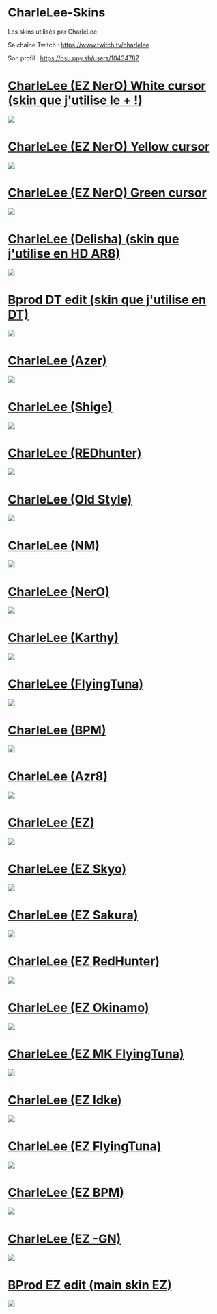 # CharleLee-Skins
Les skins utilisés par CharleLee

Sa chaîne Twitch : https://www.twitch.tv/charlelee

Son profil : https://osu.ppy.sh/users/10434787



# [CharleLee (EZ NerO) White cursor (skin que j'utilise le + !)](https://drive.google.com/file/d/1S-P0Y03OaQ7-n5cSX4__DPzV2IFtfRA1/view?usp=sharing)
![](https://imgur.com/oBFivMb.png)

# [CharleLee (EZ NerO) Yellow cursor](https://drive.google.com/file/d/1DrrzPtUIBF-hdZuRrsYsUMAXKi0N_kKg/view?usp=sharing)
![](https://i.imgur.com/EoSG1Sw.jpg)

# [CharleLee (EZ NerO) Green cursor](https://drive.google.com/file/d/1QUod2bUU4voblUY-hnK155p8FESDvhZX/view?usp=sharing)
![](https://i.imgur.com/yQpukV5.jpg)


# [CharleLee (Delisha) (skin que j'utilise en HD AR8)](https://drive.google.com/file/d/12Ubn5gAlmapvuulcFYis_8QxRog8FQxV/view?usp=sharing)
![](https://imgur.com/CQ40mBz.png)


# [Bprod DT edit (skin que j'utilise en DT)](https://drive.google.com/file/d/1qLT1_Sc0uQcDgz7LlyBi_qeKEco_DJdv/view?usp=sharing)
![](https://i.imgur.com/rurj36E.jpg)


# [CharleLee (Azer)](https://drive.google.com/file/d/1Fi5GBSinWoMA7ziRtw0StBUKkkivHPMx/view?usp=sharing)
![](https://imgur.com/W4AGtv5.png)



# [CharleLee (Shige)](https://drive.google.com/file/d/1GPPNoviGY-vDmpami1EcbH0H8gjjlICJ/view?usp=sharing)
![](https://imgur.com/VXzwK1E.png)



# [CharleLee (REDhunter)](https://drive.google.com/file/d/1dVdyfPLmlKZXUVYg_Uo8OZVVDoEOyN9W/view?usp=sharing)
![](https://imgur.com/1U6Wzsn.png)



# [CharleLee (Old Style)](https://drive.google.com/file/d/1NOICD6fmRr2-bRkEnvyjm4t9vH7odyDe/view?usp=sharing)
![](https://imgur.com/yq2Zp9Q.png)



# [CharleLee (NM)](https://drive.google.com/file/d/1tIzVihKzySK5mTmtOzrGQhXvHhXpeY0w/view?usp=sharing)
![](https://imgur.com/oOwKsr0.png)



# [CharleLee (NerO)](https://drive.google.com/file/d/18uA_EQBl0kKxnH3ngCM0nrto7s0lJPFq/view?usp=sharing)
![](https://imgur.com/Vqh8d5h.png)



# [CharleLee (Karthy)](https://drive.google.com/file/d/1MIzQH7oPlQFMCOpcuRngkA8RV_ddoTvy/view?usp=sharing)
![](https://imgur.com/D5cb35R.png)



# [CharleLee (FlyingTuna)](https://drive.google.com/file/d/1z_u_tjuIjFwOvKl3BqjUMRcaxDVBuT-8/view?usp=sharing)
![](https://imgur.com/5YFuGK4.png)



# [CharleLee (BPM)](https://drive.google.com/file/d/17JwYX2uHIy8iIvwGSA8DlkCZPppgdrWu/view?usp=sharing)
![](https://imgur.com/VtqsdAi.png)



# [CharleLee (Azr8)](https://drive.google.com/file/d/1EqMHkiayvWmayd7HAbEZ9fXf9Yhtg5I9/view?usp=sharing)
![](https://imgur.com/G0vvikp.png)



# [CharleLee (EZ)](https://drive.google.com/file/d/1e_7NFU5dA7-lKHtI-F1zpT424JohCJCB/view?usp=sharing)
![](https://imgur.com/qNW6Y1s.png)



# [CharleLee (EZ Skyo)](https://drive.google.com/file/d/1dXGsnLK5uCXHJEefZn5rMuKW-yvrWdlB/view?usp=sharing)
![](https://imgur.com/MUulpEK.png)



# [CharleLee (EZ Sakura)](https://drive.google.com/file/d/1JnI_sAPPsLq2HAjzahzTXC6QW-HYYcuE/view?usp=sharing)
![](https://imgur.com/wdI9r39.png)



# [CharleLee (EZ RedHunter)](https://drive.google.com/file/d/1opf4Rg-tVl46C50BD6yBs4NOqISTKEZj/view?usp=sharing)
![](https://imgur.com/81RYeEP.png)



# [CharleLee (EZ Okinamo)](https://drive.google.com/file/d/1PYJ9P-ZEtmS7HVgZAICZY5sxLfE_8vSp/view?usp=sharing)
![](https://imgur.com/0E9DBiP.png)



# [CharleLee (EZ MK FlyingTuna)](https://drive.google.com/file/d/1_4jNv3fSOmWaA-FRaA-O5W6e2XzpwSVF/view?usp=sharing)
![](https://imgur.com/c2AVJOA.png)



# [CharleLee (EZ Idke)](https://drive.google.com/file/d/1sI1qrAXVbJbUXvsyxksPQU3ck7_YRyT3/view?usp=sharing)
![](https://imgur.com/8EgvbDU.png)



# [CharleLee (EZ FlyingTuna)](https://drive.google.com/file/d/1TLh0Ukw1AKkFlqJqN9_DmvL9ZS-34Bzb/view?usp=sharing)
![](https://imgur.com/Igazh7P.png)



# [CharleLee (EZ BPM)](https://drive.google.com/file/d/1UGbLJN3FylFOtzMyxcbeMM2XOJvttYGQ/view?usp=sharing)
![](https://imgur.com/xqSeSsZ.png)



# [CharleLee (EZ -GN)](https://drive.google.com/file/d/1_C0WvPPKSrT6E9C-5_y2cqOcZ8B2BQt4/view?usp=sharing)
![](https://imgur.com/w3jSoS5.png)

# [BProd EZ edit (main skin EZ)](http://www.mediafire.com/file/87fn8t90y6dclpx/BProd+EZ+edit.osk/file)
![](https://imgur.com/xVZGMZw.png)


